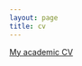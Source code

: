 ```yaml
---
layout: page
title: cv
---
```


<object data="AcademicCV_without%20names.pdf" width="1000" height="1000" type='application/pdf'/>


[My academic CV](https://drive.google.com/file/d/1rFV7Gqb_UU_l_iN4bYLzJxGvLZxdcmQG)

 
